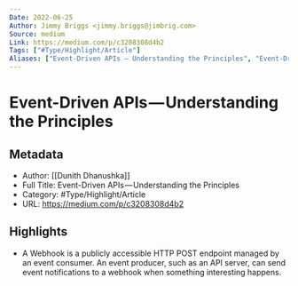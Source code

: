 ```yaml
---
Date: 2022-06-25
Author: Jimmy Briggs <jimmy.briggs@jimbrig.com>
Source: medium
Link: https://medium.com/p/c3208308d4b2
Tags: ["#Type/Highlight/Article"]
Aliases: ["Event-Driven APIs — Understanding the Principles", "Event-Driven APIs — Understanding the Principles"]
---
```

# Event-Driven APIs — Understanding the Principles

## Metadata
- Author: [[Dunith Dhanushka]]
- Full Title: Event-Driven APIs — Understanding the Principles
- Category: #Type/Highlight/Article
- URL: https://medium.com/p/c3208308d4b2

## Highlights
- A Webhook is a publicly accessible HTTP POST endpoint managed by an event consumer. An event producer, such as an API server, can send event notifications to a webhook when something interesting happens.
